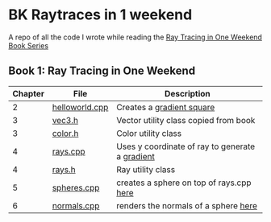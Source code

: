 # BK Raytraces in 1 weekend

A repo of all the code I wrote while reading the [Ray Tracing in One Weekend Book Series](https://raytracing.github.io)

## Book 1: Ray Tracing in One Weekend

| Chapter | File | Description |
| --- | --- | --- |
| 2 | [helloworld.cpp](src/helloworld.cpp) | Creates a [gradient square](images/helloworld.ppm) |
| 3 | [vec3.h](src/vec3.h) | Vector utility class copied from book |
| 3 | [color.h](src/color.h) | Color utility class |
| 4 | [rays.cpp](src/rays.cpp) | Uses y coordinate of ray to generate a [gradient](images/rays.ppm) |
| 4 | [rays.h](src/rays.h) | Ray utility class |
| 5 | [spheres.cpp](src/spheres.cpp) | creates a sphere on top of rays.cpp [here](images/spheres.ppm) |
| 6 | [normals.cpp](src/normals.cpp) | renders the normals of a sphere [here](images/normals.ppm) |